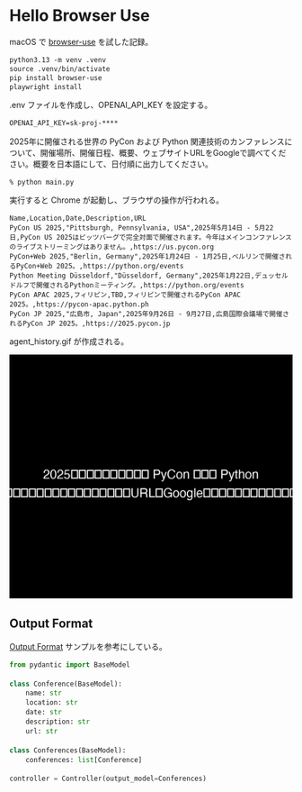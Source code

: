 # Hello Browser Use

macOS で [browser-use](https://github.com/browser-use/browser-use) を試した記録。

```shell
python3.13 -m venv .venv
source .venv/bin/activate
pip install browser-use
playwright install
```

.env ファイルを作成し、OPENAI_API_KEY を設定する。

```txt
OPENAI_API_KEY=sk-proj-****
```

2025年に開催される世界の PyCon および Python 関連技術のカンファレンスについて、開催場所、開催日程、概要、ウェブサイトURLをGoogleで調べてください。概要を日本語にして、日付順に出力してください。

```shell
% python main.py 
```

実行すると Chrome が起動し、ブラウザの操作が行われる。

```csv
Name,Location,Date,Description,URL
PyCon US 2025,"Pittsburgh, Pennsylvania, USA",2025年5月14日 - 5月22日,PyCon US 2025はピッツバーグで完全対面で開催されます。今年はメインコンファレンスのライブストリーミングはありません。,https://us.pycon.org
PyCon+Web 2025,"Berlin, Germany",2025年1月24日 - 1月25日,ベルリンで開催されるPyCon+Web 2025。,https://python.org/events
Python Meeting Düsseldorf,"Düsseldorf, Germany",2025年1月22日,デュッセルドルフで開催されるPythonミーティング。,https://python.org/events
PyCon APAC 2025,フィリピン,TBD,フィリピンで開催されるPyCon APAC 2025。,https://pycon-apac.python.ph
PyCon JP 2025,"広島市, Japan",2025年9月26日 - 9月27日,広島国際会議場で開催されるPyCon JP 2025。,https://2025.pycon.jp
```

agent_history.gif が作成される。

![agent_history](./agent_history.gif)

## Output Format

[Output Format](https://docs.browser-use.com/customize/output-format) サンプルを参考にしている。

```python
from pydantic import BaseModel

class Conference(BaseModel):
    name: str
    location: str
    date: str
    description: str
    url: str

class Conferences(BaseModel):
    conferences: list[Conference]

controller = Controller(output_model=Conferences)
```
